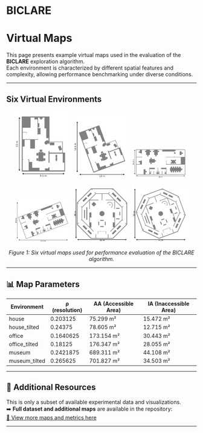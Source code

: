 # BICLARE
# Virtual Maps

This page presents example virtual maps used in the evaluation of the **BICLARE** exploration algorithm.  
Each environment is characterized by different spatial features and complexity, allowing performance benchmarking under diverse conditions.

---

## Six Virtual Environments

<p align="center">
  <img src="experiments/maps/house_map.png" width="30%" />
  <img src="experiments/maps/house_tilted_map.png" width="30%" />
  <img src="experiments/maps/office_map.png" width="30%" />
</p>

<p align="center">
  <img src="experiments/maps/office_tilted_map.png" width="30%" />
  <img src="experiments/maps/museum_map.png" width="30%" />
  <img src="experiments/maps/museum_tilted_map.png" width="30%" />
</p>

<p align="center"><em>Figure 1: Six virtual maps used for performance evaluation of the BICLARE algorithm.</em></p>

---

## 📊 Map Parameters

| Environment          | ρ (resolution) | AA (Accessible Area) | IA (Inaccessible Area) |
|----------------------|----------------|----------------------|------------------------|
| house               | 0.203125       | 75.299 m²           | 15.472 m²            |
| house_tilted        | 0.24375        | 78.605 m²           | 12.715 m²            |
| office             | 0.1640625      | 173.154 m²          | 30.443 m²           |
| office_tilted      | 0.18125        | 176.347 m²          | 28.055 m²           |
| museum             | 0.2421875      | 689.311 m²          | 44.108 m²           |
| museum_tilted      | 0.265625       | 701.827 m²          | 34.503 m²           |

---

## 📁 Additional Resources

This is only a subset of available experimental data and visualizations.  
➡️ **Full dataset and additional maps** are available in the repository:  
[🔗 View more maps and metrics here](https://github.com/yourusername/yourrepo/tree/main/Figures/experiments/maps)

---


